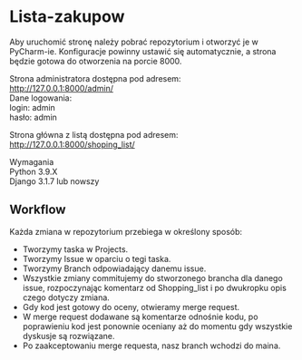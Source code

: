# Lista-zakupow

Aby uruchomić stronę należy pobrać repozytorium i otworzyć je w PyCharm-ie. 
Konfiguracje powinny ustawić się automatycznie, a strona będzie gotowa do otworzenia na porcie 8000.

Strona administratora dostępna pod adresem:  
http://127.0.0.1:8000/admin/  
Dane logowania:  
login: admin  
hasło: admin

Strona główna z listą dostępna pod adresem:  
http://127.0.0.1:8000/shoping_list/  


Wymagania  
Python 3.9.X  
Django 3.1.7 lub nowszy  


## Workflow  

Każda zmiana w repozytorium przebiega w określony sposób:
* Tworzymy taska w Projects.
* Tworzymy Issue w oparciu o tegi taska.
* Tworzymy Branch odpowiadający danemu issue.
* Wszystkie zmiany commitujemy do stworzonego brancha dla danego issue, rozpoczynając komentarz od Shopping_list i po dwukropku opis czego dotyczy zmiana.
* Gdy kod jest gotowy do oceny, otwieramy merge request.
* W merge request dodawane są komentarze odnośnie kodu, po poprawieniu kod jest ponownie oceniany aż do momentu gdy wszystkie dyskusje są rozwiązane.
* Po zaakceptowaniu merge requesta, nasz branch wchodzi do maina.

